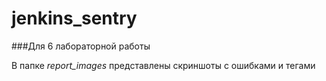 # jenkins_sentry
###Для 6 лабораторной работы

В папке *report_images* представлены
скриншоты с ошибками и тегами
